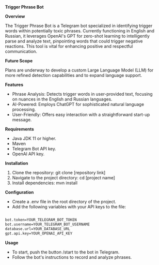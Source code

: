 **Trigger Phrase Bot**


**Overview**

The Trigger Phrase Bot is a Telegram bot specialized in identifying trigger words within potentially toxic phrases. Currently functioning in English and Russian, it leverages OpenAI's GPT for zero-shot learning to intelligently parse and analyze text, pinpointing words that could trigger negative reactions. This tool is vital for enhancing positive and respectful communication.

**Future Scope**

Plans are underway to develop a custom Large Language Model (LLM) for more refined detection capabilities and to expand language support.



**Features**

* Phrase Analysis: Detects trigger words in user-provided text, focusing on nuances in the English and Russian languages.
* AI-Powered: Employs ChatGPT for sophisticated natural language processing.
* User-Friendly: Offers easy interaction with a straightforward start-up message.

**Requirements**
* Java JDK 11 or higher.
* Maven
* Telegram Bot API key.
* OpenAI API key.

**Installation**

1. Clone the repository: git clone [repository link]
2. Navigate to the project directory: cd [project name]
3. Install dependencies: mvn install


**Configuration**
* Create a .env file in the root directory of the project.
* Add the following variables with your API keys to the file:
```bash

bot.token=YOUR_TELEGRAM_BOT_TOKEN
bot.username=YOUR_TELEGRAM_BOT_USERNAME
database.url=YOUR_DATABASE_URL
gpt.api.key=YOUR_OPENAI_API_KEY

```

**Usage**
* To start, push the button /start to the bot in Telegram.
* Follow the bot's instructions to record and analyze phrases.
